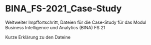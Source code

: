 # BINA_FS-2021_Case-Study
Weltweiter Impffortschritt, Dateien für die Case-Study für das Modul Business Intelligence und Analytics (BINA) FS 21

Kurze Erklärung zu den Dateine

